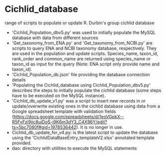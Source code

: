 # Cichlid_database
range of scripts to populate or update R. Durbin's group cichlid database
- 'Cichlid_Population_dbv5.py' was used to initially populate the MySQL database with data from different sources
- 'Get_taxonomy_from_ENA.py' and 'Get_taxonomy_from_NCBI.py' are scripts to query ENA and NCBI taxonomy database, respectively. They are used in the population and update scripts. Species_name, taxon_id, rank_order and common_name are returned using species_name or taxon_id as input for the query (Note: ENA script only provide name and taxon_id).
- 'Cichlid_Population_db.json' file providing the database connection details
- 'Populating the Cichlid_database using Cichlid_Population_dbv5.py' describes the steps to initially populate the cichlid database (some steps have to be executed on the MySQL instance).
- 'Cichlid_db_update_v1.py' was a script to insert new records in or update/overwrite existing ones in the cichlid database using data from a Google spreadsheet template with validation fields (https://docs.google.com/spreadsheets/d/1eoVGpkX--R5FvFzj9jic8uiDoS-i9K6m3dY3_C4X96Y/edit?ts=5bc7080f#gid=1978536442). It is no longer in use.
- Cichlid_db_update_for_v4.py: is the latest script to update the database using the 'CichlidDataBaseEntry_templateV2.xlsx' annotated template provided.
- dao: directory with utilities to execute the MySQL statements
